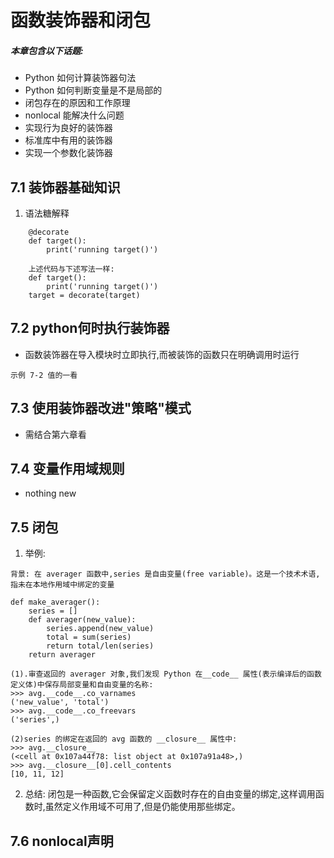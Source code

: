 # 函数装饰器和闭包


##### 本章包含以下话题:
- Python 如何计算装饰器句法
- Python 如何判断变量是不是局部的
- 闭包存在的原因和工作原理
- nonlocal 能解决什么问题
- 实现行为良好的装饰器
- 标准库中有用的装饰器
- 实现一个参数化装饰器

## 7.1 装饰器基础知识
1. 语法糖解释
~~~
    @decorate
    def target():
        print('running target()')

    上述代码与下述写法一样:
    def target():
        print('running target()')
    target = decorate(target)
~~~

## 7.2 python何时执行装饰器
- 函数装饰器在导入模块时立即执行,而被装饰的函数只在明确调用时运行
~~~
示例 7-2 值的一看
~~~

## 7.3 使用装饰器改进"策略"模式
- 需结合第六章看


## 7.4 变量作用域规则
- nothing new

## 7.5 闭包
1. 举例:
~~~
背景: 在 averager 函数中,series 是自由变量(free variable)。这是一个技术术语,指未在本地作用域中绑定的变量

def make_averager():
    series = []
    def averager(new_value):
        series.append(new_value)
        total = sum(series)
        return total/len(series)
    return averager

(1).审查返回的 averager 对象,我们发现 Python 在__code__ 属性(表示编译后的函数定义体)中保存局部变量和自由变量的名称:
>>> avg.__code__.co_varnames
('new_value', 'total')
>>> avg.__code__.co_freevars
('series',)

(2)series 的绑定在返回的 avg 函数的 __closure__ 属性中:
>>> avg.__closure__
(<cell at 0x107a44f78: list object at 0x107a91a48>,)
>>> avg.__closure__[0].cell_contents
[10, 11, 12]
~~~
2. 总结:
闭包是一种函数,它会保留定义函数时存在的自由变量的绑定,这样调用函数时,虽然定义作用域不可用了,但是仍能使用那些绑定。

## 7.6 nonlocal声明
